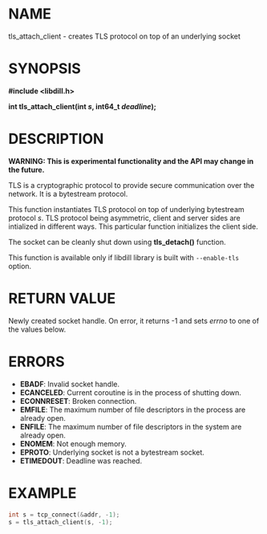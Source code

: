 # NAME

tls_attach_client - creates TLS protocol on top of an underlying socket

# SYNOPSIS

**#include &lt;libdill.h>**

**int tls_attach_client(int **_s_**, int64_t **_deadline_**);**

# DESCRIPTION

**WARNING: This is experimental functionality and the API may change in the future.**

TLS is a cryptographic protocol to provide secure communication over the network. It is a bytestream protocol.

This function instantiates TLS protocol on top of underlying bytestream protocol _s_. TLS protocol being asymmetric, client and server sides are intialized in different ways. This particular function initializes the client side.

The socket can be cleanly shut down using **tls_detach()** function.

This function is available only if libdill library is built with `--enable-tls` option.

# RETURN VALUE

Newly created socket handle. On error, it returns -1 and sets _errno_ to one of the values below.

# ERRORS

* **EBADF**: Invalid socket handle.
* **ECANCELED**: Current coroutine is in the process of shutting down.
* **ECONNRESET**: Broken connection.
* **EMFILE**: The maximum number of file descriptors in the process are already open.
* **ENFILE**: The maximum number of file descriptors in the system are already open.
* **ENOMEM**: Not enough memory.
* **EPROTO**: Underlying socket is not a bytestream socket.
* **ETIMEDOUT**: Deadline was reached.

# EXAMPLE

```c
int s = tcp_connect(&addr, -1);
s = tls_attach_client(s, -1);
```

